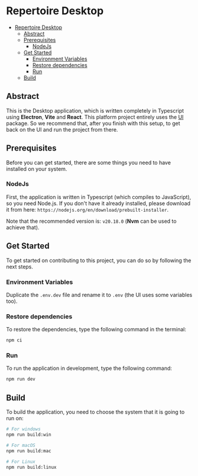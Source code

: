 # Repertoire Desktop

* [Repertoire Desktop](#repertoire-desktop)
  * [Abstract](#abstract)
  * [Prerequisites](#prerequisites)
    * [NodeJs](#nodejs)
  * [Get Started](#get-started)
    * [Environment Variables](#environment-variables)
    * [Restore dependencies](#restore-dependencies)
    * [Run](#run)
  * [Build](#build)

## Abstract

This is the Desktop application, which is written completely in Typescript using **Electron**, **Vite** and **React**.
This platform project entirely uses the [UI](../repertoire.ui/README.md) package.
So we recommend that, after you finish with this setup, to get back on the UI and run the project from there.

## Prerequisites

Before you can get started, there are some things you need to have installed on your system.

### NodeJs

First, the application is written in Typescript (which compiles to JavaScript), so you need Node.js.
If you don't have it already installed, please download it from here:
`https://nodejs.org/en/download/prebuilt-installer`.

Note that the recommended version is: `v20.18.0` (**Nvm** <Node Version Manager> can be used to achieve that).

## Get Started

To get started on contributing to this project, you can do so by following the next steps.

### Environment Variables

Duplicate the `.env.dev` file and rename it to `.env` (the UI uses some variables too).

### Restore dependencies

To restore the dependencies, type the following command in the terminal:

```sh
npm ci
```

### Run

To run the application in development, type the following command:

```sh
npm run dev
```

## Build

To build the application, you need to choose the system that it is going to run on:

```bash
# For windows
npm run build:win

# For macOS
npm run build:mac

# For Linux
npm run build:linux
```
